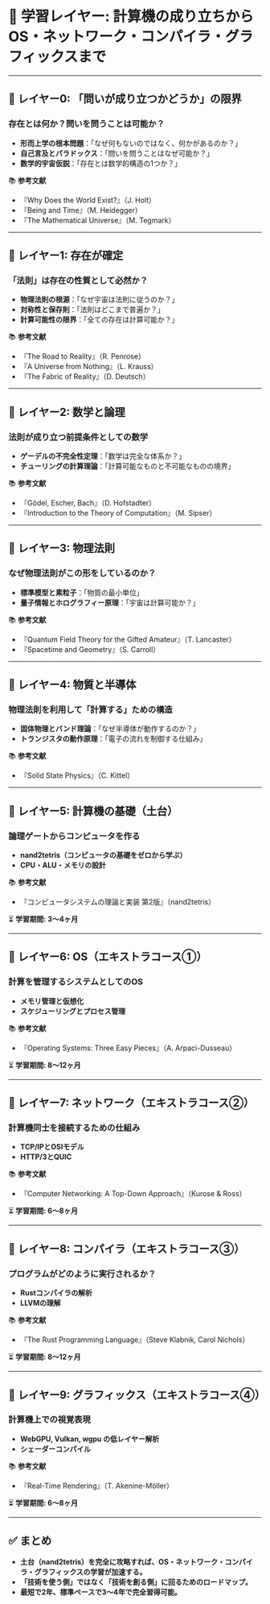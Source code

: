 # 📌 学習レイヤー: 計算機の成り立ちからOS・ネットワーク・コンパイラ・グラフィックスまで

---

## **🔻 レイヤー0: 「問いが成り立つかどうか」の限界**
### **存在とは何か？問いを問うことは可能か？**
- **形而上学の根本問題**：「なぜ何もないのではなく、何かがあるのか？」
- **自己言及とパラドックス**：「問いを問うことはなぜ可能か？」
- **数学的宇宙仮説**：「存在とは数学的構造の1つか？」

📚 **参考文献**
- 『Why Does the World Exist?』（J. Holt）
- 『Being and Time』（M. Heidegger）
- 『The Mathematical Universe』（M. Tegmark）

---

## **🔻 レイヤー1: 存在が確定**
### **「法則」は存在の性質として必然か？**
- **物理法則の根源**：「なぜ宇宙は法則に従うのか？」
- **対称性と保存則**：「法則はどこまで普遍か？」
- **計算可能性の限界**：「全ての存在は計算可能か？」

📚 **参考文献**
- 『The Road to Reality』（R. Penrose）
- 『A Universe from Nothing』（L. Krauss）
- 『The Fabric of Reality』（D. Deutsch）

---

## **🔻 レイヤー2: 数学と論理**
### **法則が成り立つ前提条件としての数学**
- **ゲーデルの不完全性定理**：「数学は完全な体系か？」
- **チューリングの計算理論**：「計算可能なものと不可能なものの境界」

📚 **参考文献**
- 『Gödel, Escher, Bach』（D. Hofstadter）
- 『Introduction to the Theory of Computation』（M. Sipser）

---

## **🔻 レイヤー3: 物理法則**
### **なぜ物理法則がこの形をしているのか？**
- **標準模型と素粒子**：「物質の最小単位」
- **量子情報とホログラフィー原理**：「宇宙は計算可能か？」

📚 **参考文献**
- 『Quantum Field Theory for the Gifted Amateur』（T. Lancaster）
- 『Spacetime and Geometry』（S. Carroll）

---

## **🔻 レイヤー4: 物質と半導体**
### **物理法則を利用して「計算する」ための構造**
- **固体物理とバンド理論**：「なぜ半導体が動作するのか？」
- **トランジスタの動作原理**：「電子の流れを制御する仕組み」

📚 **参考文献**
- 『Solid State Physics』（C. Kittel）

---

## **🔻 レイヤー5: 計算機の基礎（土台）**
### **論理ゲートからコンピュータを作る**
- **nand2tetris（コンピュータの基礎をゼロから学ぶ）**
- **CPU・ALU・メモリの設計**

📚 **参考文献**
- 『コンピュータシステムの理論と実装 第2版』（nand2tetris）

⏳ **学習期間: 3〜4ヶ月**

---

## **🔻 レイヤー6: OS（エキストラコース①）**
### **計算を管理するシステムとしてのOS**
- **メモリ管理と仮想化**
- **スケジューリングとプロセス管理**

📚 **参考文献**
- 『Operating Systems: Three Easy Pieces』（A. Arpaci-Dusseau）

⏳ **学習期間: 8〜12ヶ月**

---

## **🔻 レイヤー7: ネットワーク（エキストラコース②）**
### **計算機同士を接続するための仕組み**
- **TCP/IPとOSIモデル**
- **HTTP/3とQUIC**

📚 **参考文献**
- 『Computer Networking: A Top-Down Approach』（Kurose & Ross）

⏳ **学習期間: 6〜8ヶ月**

---

## **🔻 レイヤー8: コンパイラ（エキストラコース③）**
### **プログラムがどのように実行されるか？**
- **Rustコンパイラの解析**
- **LLVMの理解**

📚 **参考文献**
- 『The Rust Programming Language』（Steve Klabnik, Carol Nichols）

⏳ **学習期間: 8〜12ヶ月**

---

## **🔻 レイヤー9: グラフィックス（エキストラコース④）**
### **計算機上での視覚表現**
- **WebGPU, Vulkan, wgpu の低レイヤー解析**
- **シェーダーコンパイル**

📚 **参考文献**
- 『Real-Time Rendering』（T. Akenine-Möller）

⏳ **学習期間: 6〜8ヶ月**

---

## **✅ まとめ**
- **土台（nand2tetris）を完全に攻略すれば、OS・ネットワーク・コンパイラ・グラフィックスの学習が加速する。**
- **「技術を使う側」ではなく「技術を創る側」に回るためのロードマップ。**
- **最短で2年、標準ペースで3〜4年で完全習得可能。**
